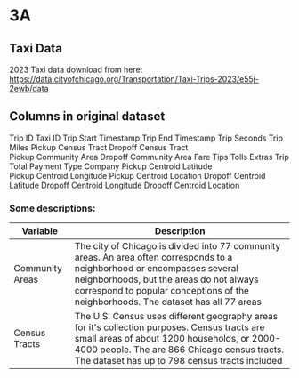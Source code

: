 # 3A
## Taxi Data
2023 Taxi data download from here: https://data.cityofchicago.org/Transportation/Taxi-Trips-2023/e55j-2ewb/data 
## Columns in original dataset
Trip ID 	Taxi ID 	Trip Start Timestamp 	Trip End Timestamp 	Trip Seconds  Trip Miles 	Pickup Census Tract 	Dropoff Census Tract 	
Pickup Community Area 	Dropoff Community Area 	Fare  Tips 	Tolls 	Extras 	Trip Total 	Payment Type 	Company 	Pickup Centroid Latitude 	
Pickup Centroid Longitude 	Pickup Centroid Location   Dropoff Centroid Latitude 	Dropoff Centroid Longitude 	Dropoff Centroid Location

### Some descriptions:

|Variable|Description|
|----|------|
|Community Areas|The city of Chicago is divided into 77 community areas. An area often corresponds to a neighborhood or encompasses several neighborhoods, but the areas do not always correspond to popular conceptions of the neighborhoods. The dataset has all 77 areas|
|Census Tracts|The U.S. Census uses different geography areas for it's collection purposes. Census tracts are small areas of about 1200 households, or 2000-4000 people. The are 866 Chicago census tracts. The dataset has up to 798 census tracts included|
